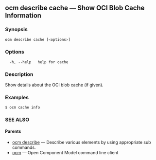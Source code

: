 ## ocm describe cache &mdash; Show OCI Blob Cache Information

### Synopsis

```bash
ocm describe cache [<options>]
```

### Options

```
  -h, --help   help for cache
```

### Description

Show details about the OCI blob cache (if given).
	
### Examples

```
$ ocm cache info
```

### SEE ALSO

#### Parents

* [ocm describe](ocm_describe.md)	 &mdash; Describe various elements by using appropriate sub commands.
* [ocm](ocm.md)	 &mdash; Open Component Model command line client

